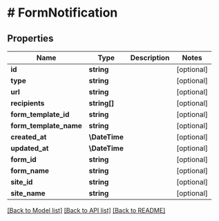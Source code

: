 # # FormNotification

## Properties

Name | Type | Description | Notes
------------ | ------------- | ------------- | -------------
**id** | **string** |  | [optional]
**type** | **string** |  | [optional]
**url** | **string** |  | [optional]
**recipients** | **string[]** |  | [optional]
**form_template_id** | **string** |  | [optional]
**form_template_name** | **string** |  | [optional]
**created_at** | **\DateTime** |  | [optional]
**updated_at** | **\DateTime** |  | [optional]
**form_id** | **string** |  | [optional]
**form_name** | **string** |  | [optional]
**site_id** | **string** |  | [optional]
**site_name** | **string** |  | [optional]

[[Back to Model list]](../../README.md#models) [[Back to API list]](../../README.md#endpoints) [[Back to README]](../../README.md)
